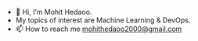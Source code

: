 - 👋 Hi, I’m Mohit Hedaoo.
- My topics of interest are Machine Learning & DevOps.
- 📫 How to reach me mohithedaoo2000@gmail.com

<!---
Wonders11/Wonders11 is a ✨ special ✨ repository because its `README.md` (this file) appears on your GitHub profile.
You can click the Preview link to take a look at your changes.
--->
